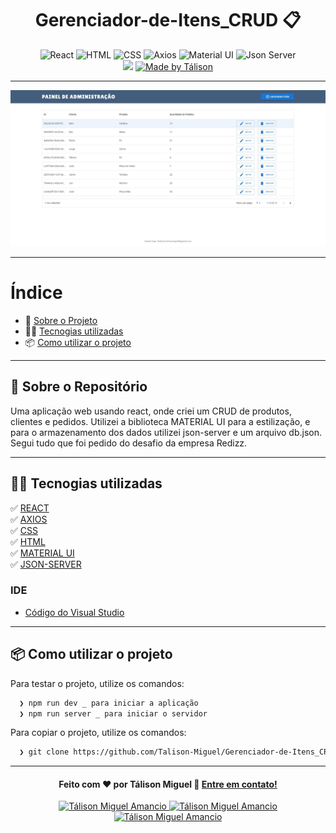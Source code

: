 <h1 align="center">
 Gerenciador-de-Itens_CRUD 📋
</h1>

<p align="center">
  <img alt="React" src="https://img.shields.io/badge/React-blue">
  <img alt="HTML" src="https://img.shields.io/badge/Html-red">
  <img alt="CSS" src="https://img.shields.io/badge/Css-blue">
  <img alt="Axios" src="https://img.shields.io/badge/Axios-blue">
  <img alt="Material UI" src="https://img.shields.io/badge/Material UI-green">
  <img alt="Json Server" src="https://img.shields.io/badge/Json server-green">
  
  <br>
  
  <img src="https://img.shields.io/badge/Code%20quality-A-green"/>

  <a href="https://www.linkedin.com/in/talison-miguel/">
    <img alt="Made by Tálison" src="https://img.shields.io/badge/Made%20by-talison-red">
  </a>
</p>

---

<p align="center">
  <img alt="Imagem da Aplicação" src="public/imageProject.jpg" />
</p>

---

#  Índice

- :rocket: [Sobre o Projeto](#rocket-sobre-o-projeto)
- 👨‍💻️ [Tecnogias utilizadas](#%EF%B8%8F-tecnogias-utilizadas)
- 📦️ [Como utilizar o projeto](#%EF%B8%8F-como-utilizar-o-projeto)
---

## :rocket: Sobre o Repositório

Uma aplicação web usando react, onde criei um CRUD de produtos, clientes e pedidos. Utilizei a biblioteca MATERIAL UI para a estilização, e para o armazenamento dos dados utilizei json-server e um arquivo db.json. Segui tudo que foi pedido do desafio da empresa Redizz.

---

## 👨‍💻️ Tecnogias utilizadas

✅ [ REACT ](https://pt-br.reactjs.org/) <br/>
✅ [ AXIOS ](https://axios-http.com/ptbr/docs/intro) <br/>
✅ [ CSS ](https://developer.mozilla.org/pt-BR/docs/Web/CSS) <br/>
✅ [ HTML ](https://developer.mozilla.org/pt-BR/docs/Web/HTML) <br/>
✅ [ MATERIAL UI ](https://mui.com/material-ui/) <br/>
✅ [ JSON-SERVER ](https://www.npmjs.com/package/json-server) <br/>

###  IDE

  - [ Código do Visual Studio ](https://code.visualstudio.com/)

---

## 📦️ Como utilizar o projeto

Para testar o projeto, utilize os comandos:

```bash
  ❯ npm run dev _ para iniciar a aplicação
  ❯ npm run server _ para iniciar o servidor
```

Para copiar o projeto, utilize os comandos:

```bash
  ❯ git clone https://github.com/Talison-Miguel/Gerenciador-de-Itens_CRUD.git
```

---

<h4 align="center">
  Feito com ❤️ por Tálison Miguel 👋️ <a href="mailto:talisonmiguel84@gmail.com">Entre em contato!</a>
</h4>

<p align="center">
  <a href="https://www.linkedin.com/in/talison-miguel/">
    <img alt="Tálison Miguel Amancio" src="https://www.linkedin.com/in/talison-miguel/">
  </a>
  <a href="https://www.facebook.com/profile.php?id=100009099058734">
    <img alt="Tálison Miguel Amancio" src="https://img.shields.io/badge/Facebook-Tálison_Miguel-1778F2?style=flat&logoColor=white&logo=facebook">
  </a>
  <a href="https://www.instagram.com/talison_miguel_00/">
    <img alt="Tálison Miguel Amancio" src="https://img.shields.io/badge/Instagram-@talison__miguel__00-833AB4?style=flat&logoColor=white&logo=instagram">
  </a>
  
